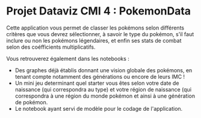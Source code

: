 # Projet Dataviz CMI 4 : PokemonData

Cette application vous permet de classer les pokémons selon différents critères que vous devrez sélectionner, à savoir le type du pokémon, s'il faut inclure ou non les pokémons légendaires, et enfin ses stats de combat selon des coéfficients multiplicatifs. 

Vous retrouverez également dans les notebooks :
  - Des graphes déjà établis donnant une vision globale des pokémons, en tenant compte notamment des générations ou encore de leurs IMC !
  - Un mini jeu determinant quel starter vous êtes selon votre date de naissance (qui correspondra au type) et votre région de naissance (qui correspondra à une région du monde pokémon et ainsi à une génération de pokémon. 
  - Le notebook ayant servi de modèle pour le codage de l'application.
